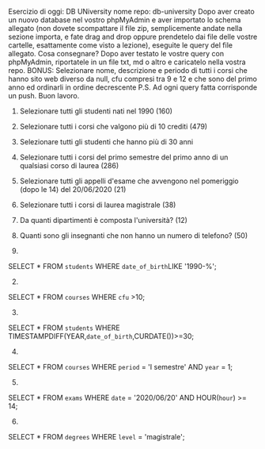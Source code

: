 Esercizio di oggi: DB UNiversity
nome repo: db-university
Dopo aver creato un nuovo database nel vostro phpMyAdmin e aver importato lo schema allegato (non dovete scompattare il file zip, semplicemente andate nella sezione importa, e fate drag and drop oppure prendetelo dai file delle vostre cartelle, esattamente come visto a lezione), eseguite le query del file allegato.
Cosa consegnare?
Dopo aver testato le vostre query con phpMyAdmin, riportatele in un file txt, md o altro e caricatelo nella vostra repo.
BONUS:
Selezionare nome, descrizione e periodo di tutti i corsi che hanno sito web diverso da null, cfu compresi tra 9 e 12 e che sono del primo anno ed ordinarli in ordine decrescente
P.S. Ad ogni query fatta corrisponde un push.
Buon lavoro.

1. Selezionare tutti gli studenti nati nel 1990 (160)
2. Selezionare tutti i corsi che valgono più di 10 crediti (479)
3. Selezionare tutti gli studenti che hanno più di 30 anni
4. Selezionare tutti i corsi del primo semestre del primo anno di un qualsiasi corso di
laurea (286)
5. Selezionare tutti gli appelli d'esame che avvengono nel pomeriggio (dopo le 14) del
20/06/2020 (21)
6. Selezionare tutti i corsi di laurea magistrale (38)
7. Da quanti dipartimenti è composta l'università? (12)
8. Quanti sono gli insegnanti che non hanno un numero di telefono? (50)


1.
SELECT * 
FROM `students` 
WHERE `date_of_birth`LIKE '1990-%'; 

2.
SELECT * 
FROM `courses` 
WHERE `cfu` >10;

3.
SELECT * 
FROM `students` 
WHERE TIMESTAMPDIFF(YEAR,`date_of_birth`,CURDATE())>=30; 

4.
SELECT * 
FROM `courses` 
WHERE `period` = 'I semestre' 
AND `year` = 1; 

5.
SELECT * 
FROM `exams`
WHERE `date` = '2020/06/20'
AND HOUR(`hour`) >= 14;

6.
SELECT * 
FROM `degrees`
WHERE `level` = 'magistrale';